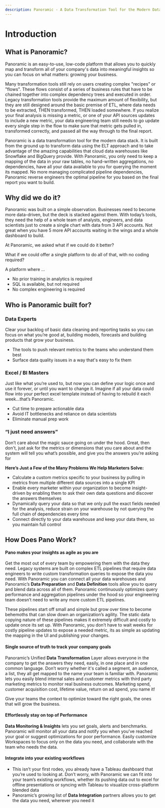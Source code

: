 ```yaml
---
description: Panoramic - A Data Transformation Tool for the Modern Data Stack
---
```


# Introduction

## What is Panoramic?

Panoramic is an easy-to-use, low-code platform that allows you to quickly map and transform all of your company's data into meaningful insights so you can focus on what matters: growing your business.

Many transformation tools still rely on users creating complex "recipes" or "flows". These flows consist of a series of business rules that have to be chained together into complex dependency trees and executed in order. Legacy transformation tools provide the maximum amount of flexibility, but they are still designed around the basic premise of ETL, where data needs to be extracted, THEN transformed, THEN loaded somewhere. If you realize your final analysis is missing a metric, or one of your API sources updates to include a new metric, your data engineering team still needs to go update every single step in the flow to make sure that metric gets pulled in, transformed correctly, and passed all the way through to the final report.

Panoramic is a data transformation tool for the modern data stack. It is built from the ground up to transform data using the ELT approach and to take advantage of the amazing capabilities that cloud data warehouses like Snowflake and BigQuery provide.  With Panoramic, you only need to keep a mapping of the data in your raw tables, no hand-written aggregations, no dependencies, have all your data available to you for querying the moment its mapped. No more managing complicated pipeline dependencies, Panoramic reverse engineers the optimal pipeline for you based on the final report you want to build.

## Why did we do it?

Panoramic was built on a simple observation. Businesses need to become more data-driven, but the deck is stacked against them. With today’s tools, they need the help of a whole team of analysts, engineers, and data scientists just to create a single chart with data from 3 API accounts. Not great when you have 5 more API accounts waiting in the wings and a whole dashboard to build.

At Panoramic, we asked what if we could do it better? 

What if we could offer a single platform to do all of that, with no coding required?

A platform where …

* No prior training in analytics is required
* SQL is available, but not required
* No complex engineering is required

## Who is Panoramic built for?

### Data Experts

Clear your backlog of basic data cleaning and reporting tasks so you can focus on what you’re good at, building models, forecasts and building products that grow your business.

* The tools to push relevant metrics to the teams who understand them best
* Surface data quality issues in a way that's easy to fix them

### Excel / BI Masters

Just like what you’re used to, but now you can define your logic once and use it forever, or until you want to change it. Imagine if all your data could flow into your perfect excel template instead of having to rebuild it each week...that’s Panoramic.

* Cut time to prepare actionable data
* Avoid IT bottlenecks and reliance on data scientists
* Eliminate manual prep work

### “I just need answers”

Don’t care about the magic sauce going on under the hood. Great, then don't, just ask for the metrics or dimensions that you care about and the system will tell you what’s possible, and give you the answers you’re asking for

**Here’s Just a Few of the Many Problems We Help Marketers Solve:**

* Calculate a custom metrics specific to your business by pulling in metrics from multiple different data sources into a single KPI
* Enable every marketer within your organization to become insight-driven by enabling them to ask their own data questions and discover the answers themselves
* Dynamically query your data so that we only pull the exact fields needed for the analysis, reduce strain on your warehouse by not querying the full chain of dependencies every time
* Connect directly to your data warehouse and keep your data there, so you maintain full control

## How Does Pano Work?

#### Pano makes your insights as agile as you are

Get the most out of every team by empowering them with the data they need. Legacy systems are built on complex ETL pipelines that require data engineers to write custom transformation queries to expose the data you need. With Panoramic you can connect all your data warehouses and Panoramic’s **Data Preparation** and **Data Definition** tools allow you to query and blend data across all of them. Panoramic continuously optimizes query performance and aggregation pipelines under the hood so your engineering team doesn’t need to write any more custom ETL pipelines.

These pipelines start off small and simple but grow over time to become behemoths that can slow down an organization’s agility. The static data copying nature of these pipelines makes it extremely difficult and costly to update once its set up. With Panoramic, you don’t have to wait weeks for costly pipeline updates to expose a needed metric, its as simple as updating the mapping in the UI and publishing your changes.

#### Single source of truth to track your company goals

Panoramic’s Unified **Data** **Transformation** Layer allows everyone in the company to get the answers they need, easily, in one place and in one common language. Don’t worry whether it's called a segment, an audience, a list, they all get mapped to the name your team is familiar with. Panoramic lets you easily blend internal sales and customer metrics with third party marketing metrics to monitor real business outcomes. Marketing spend, customer acquisition cost, lifetime value, return on ad spend, you name it!

Give your teams the context to optimize toward the right goals, the ones that will grow the business.

#### Effortlessly stay on top of Performance

**Data Monitoring & Insights** lets you set goals, alerts and benchmarks. Panoramic will monitor all your data and notify you when you’ve reached your goal or suggest optimizations for poor performance.  Easily customize Workspaces to focus only on the data you need, and collaborate with the team who needs the data.

#### Integrate into your existing workflows

* This isn’t your first rodeo, you already have a Tableau dashboard that you’re used to looking at. Don’t worry, with Panoramic we can fit into your team’s existing workflows, whether its pushing data out to excel for offline presentations or syncing with Tableau to visualize cross-platform blended data
* Panoramic’s growing list of **Data Integration** partners allows you to get the data you need, wherever you need it

